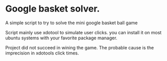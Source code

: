 # Google basket solver.

A simple script to try to solve the mini google basket ball game

Script mainly use xdotool to simulate user clicks.
you can install it on most ubuntu systems with your favorite package manager.

Project did not succeed in wining the game. The probable cause is the imprecision in xdotools click times.
